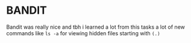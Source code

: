 # BANDIT

Bandit was really nice and tbh i learned a lot from this tasks a lot of new commands like `ls -a` for viewing hidden files starting with `(.)`
